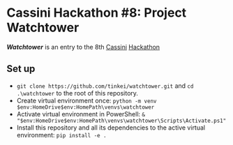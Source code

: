 # Cassini Hackathon #8: Project Watchtower

**_Watchtower_** is an entry to the 8th [Cassini](https://www.cassini.eu/hackathons/) [Hackathon](https://taikai.network/cassinihackathons/hackathons/euspace-defence-security)

## Set up

- `git clone https://github.com/tinkei/watchtower.git` and `cd .\watchtower` to the root of this repository.
- Create virtual environment once: `python -m venv $env:HomeDrive$env:HomePath\venvs\watchtower`
- Activate virtual environment in PowerShell: `& "$env:HomeDrive$env:HomePath\venvs\watchtower\Scripts\Activate.ps1"`
- Install this repository and all its dependencies to the active virtual environment: `pip install -e .`
